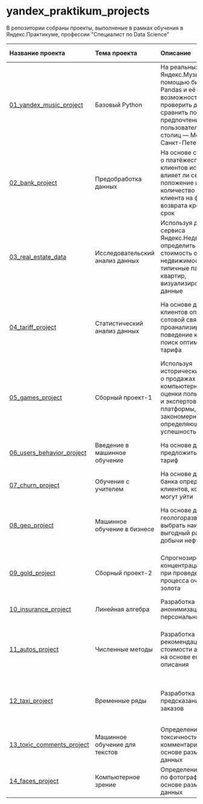 # yandex_praktikum_projects

В репозитории собраны проекты, выполненые в рамках обучения в Яндекс.Практикуме, профессии "Специалист по Data Science"

|Название проекта|Тема проекта|Описание|Навыки и инструменты|Ключевые слова|Статус|
| :---------- | :--------------- | :-------------------- | :-------------------- | :-------------------- |:---------- |
|[01_yandex_music_project](https://github.com/AndaisRin/yandex_praktikum_projects/tree/main/01_yandex_music_project)|Базовый Python|На реальных данных Яндекс.Музыки c помощью библиотеки Pandas и её возможностей проверить данные и сравнить поведение и предпочтения пользователей двух столиц — Москвы и Санкт-Петербурга.|Python, pandas| обработка данных, дубликаты, пропуски, логическая индексация, группировка, сортировка|Завершён|
|[02_bank_project](https://github.com/AndaisRin/yandex_praktikum_projects/tree/main/02_bank_project)|Предобработка данных|На основе статистики о платёжеспособности клиентов исследовать, влияет ли семейное положение и количество детей клиента на факт возврата кредита в срок|pandas, numpy, seaborn, предобработка данных|обработка данных, дубликаты, пропуски, категоризация, декомпозиция|Завершён|
|[03_real_estate_data](https://github.com/AndaisRin/yandex_praktikum_projects/tree/main/03_real_estate_data)|Исследовательский анализ данных|Используя данные сервиса Яндекс.Недвижимость, определить рыночную стоимость объектов недвижимости и типичные параметры квартир, визуализировать данные|Python, pandas, numpy, matplotlib, seaborn|обработка данных, histogram, boxplot, scattermatrix, категоризация, scatterplot,  фрод-мониторинг|Завершён|
|[04_tariff_project](https://github.com/AndaisRin/yandex_praktikum_projects/tree/main/04_tariff_project)|Статистический анализ данных|На основе данных клиентов оператора сотовой связи проанализировать поведение клиентов и поиск оптимального тарифа|Python, pandas, numpy, seaborn, matplotlib, scipy, проверка статистических гипотез, описательная статистика|обработка данных, histogram, boxplot, статистический тест, критерий Стьюдента|Завершён|
|[05_games_project](https://github.com/AndaisRin/yandex_praktikum_projects/tree/main/05_games_project)|Сборный проект-1|Используя исторические данные о продажах компьютерных игр, оценки пользователей и экспертов, жанры и платформы, выявить закономерности, определяющие успешность игры|Python, pandas, numpy, seaborn, matplotlib, scipy, plotly|обработка данных,  дубликаты, пропуски, статистический тест|Завершён|
|[06_users_behavior_project](https://github.com/AndaisRin/yandex_praktikum_projects/tree/main/06_users_behavior_project)|Введение в машинное обучение|На основе данных предложить клиенту тариф|Python, pandas, numpy, sklearn|классификация, подбор гиперпараметров, выбор модели МО|Завершён|
|[07_churn_project](https://github.com/AndaisRin/yandex_praktikum_projects/tree/main/07_churn_project)|Обучение с учителем|На основе данных из банка определить клиентов, которые могут уйти|Python, pandas, numpy, matplotlib, sklearn|классификация, подбор гиперпараметров, выбор модели МО|Завершён|
|[08_geo_project](https://github.com/AndaisRin/yandex_praktikum_projects/tree/main/08_geo_project)|Машинное обучение в бизнесе|На основе данных геологоразведки выбрать наиболее выгодный район добычи нефти|Python, pandas, numpy, matplotlib, seaborn, collections, sklearn|регрессия, разработка бизнес-модели, бутстреп|Завершён|
|[09_gold_project](https://github.com/AndaisRin/yandex_praktikum_projects/tree/main/09_gold_project)|Сборный проект-2|Спрогнозировать концентрацию золота при проведении процесса очистки золота|Python, pandas, numpy, matplotlib, seaborn, collections, sklearn|анализ данных, регрессия, кастомные метрики|Завершён|
|[10_insurance_project](https://github.com/AndaisRin/yandex_praktikum_projects/tree/main/10_insurance_project)|Линейная алгебра|Разработка модели анонимизации персональных данных|Python, pandas, numpy, sklearn|линейная алгебра, регрессия|Завершён|
|[11_autos_project](https://github.com/AndaisRin/yandex_praktikum_projects/tree/main/11_autos_project)|Численные методы|Разработка системы рекомендации стоимости автомобиля на основе его описания|Python, pandas, numpy, matplotlib, seaborn, time, sklearn, catboost, lightgbm|градиентный бустинг, регрессия|Завершён|
|[12_taxi_project](https://github.com/AndaisRin/yandex_praktikum_projects/tree/main/12_taxi_project)|Временные ряды|Разработка системы предсказания объема заказов|Python, pandas, numpy, matplotlib, sklearn, catboost, lightgbm|временные ряды, регрессия, предсказания|Завершён|
|[13_toxic_comments_project](https://github.com/AndaisRin/yandex_praktikum_projects/tree/main/13_toxic_comments_project)|Машинное обучение для текстов|Определение токсичности комментариев на основе размеченных данных|Python, pandas, numpy, nltk, re, matplotlib, catboost, sklearn|обработка естественного языка, NLP|Завершён|
|[14_faces_project](https://github.com/AndaisRin/yandex_praktikum_projects/tree/main/14_faces_project)|Компьютерное зрение|Определение возраста по фотографии на основе размеченных данных|Python, pandas, tensorflow.keras, matplotlib, seaborn|обработка изображени, нейронные сети|Завершён|
